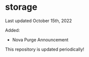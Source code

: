 # storage
Last updated October 15th, 2022

Added:
- Nova Purge Announcement

This repository is updated periodically!
